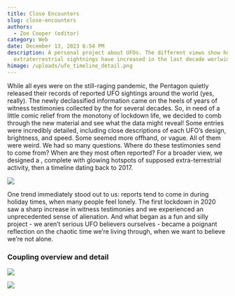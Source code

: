 ```yaml
---
title: Close Encounters
slug: close-encounters
authors:
  - Zoe Cooper (editor)
category: Web
date: December 13, 2023 6:54 PM
description: A personal project about UFOs. The different views show how
  extraterrestrial sightnings have increased in the last decade worlwide.
himage: /uploads/ufo_timeline_detail.png
---
```

While all eyes were on the still-raging pandemic, the Pentagon quietly released their records of reported UFO sightings around the world (yes, really). The newly declassified information came on the heels of years of witness testimonies collected by the  for several decades. So, in need of a little comic relief from the monotony of lockdown life, we decided to comb through the new material and see what the data might reveal! Some entries were incredibly detailed, including close descriptions of each UFO’s design, brightness, and speed. Some seemed more offhand, or vague. All of them were weird. We had so many questions. Where do these testimonies send to come from? When are they most often reported? For a broader view, we designed a , complete with glowing hotspots of supposed extra-terrestrial activity, then a timeline dating back to 2017.

![](/uploads/ufo_timeline.png)

 

One trend immediately stood out to us: reports tend to come in during holiday times, when many people feel lonely. The first lockdown in 2020 saw a sharp increase in witness testimonies and we experienced an unprecedented sense of alienation. And what began as a fun and silly project - we aren’t serious UFO believers ourselves - became a poignant reflection on the chaotic time we’re living through, when we want to believe we’re not alone.

### Coupling overview and detail

![](/uploads/ufo_map.png)

![](/uploads/ufo_archive.png)